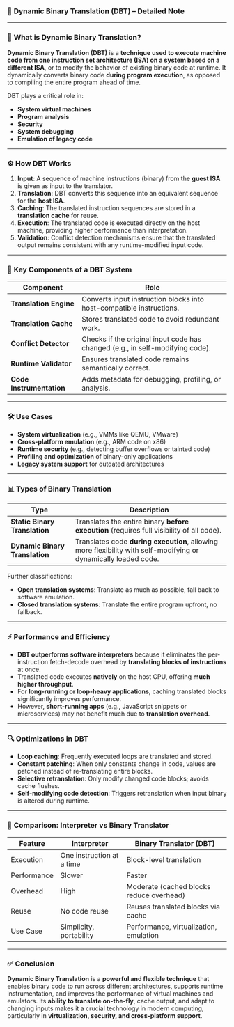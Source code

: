 ### 📘 **Dynamic Binary Translation (DBT) – Detailed Note**

---

### 🧠 **What is Dynamic Binary Translation?**

**Dynamic Binary Translation (DBT)** is a **technique used to execute machine code from one instruction set architecture (ISA) on a system based on a different ISA**, or to modify the behavior of existing binary code at runtime. It dynamically converts binary code **during program execution**, as opposed to compiling the entire program ahead of time.

DBT plays a critical role in:

* **System virtual machines**
* **Program analysis**
* **Security**
* **System debugging**
* **Emulation of legacy code**

---

### ⚙️ **How DBT Works**

1. **Input**: A sequence of machine instructions (binary) from the **guest ISA** is given as input to the translator.
2. **Translation**: DBT converts this sequence into an equivalent sequence for the **host ISA**.
3. **Caching**: The translated instruction sequences are stored in a **translation cache** for reuse.
4. **Execution**: The translated code is executed directly on the host machine, providing higher performance than interpretation.
5. **Validation**: Conflict detection mechanisms ensure that the translated output remains consistent with any runtime-modified input code.

---

### 🧩 **Key Components of a DBT System**

| Component                | Role                                                                          |
| ------------------------ | ----------------------------------------------------------------------------- |
| **Translation Engine**   | Converts input instruction blocks into host-compatible instructions.          |
| **Translation Cache**    | Stores translated code to avoid redundant work.                               |
| **Conflict Detector**    | Checks if the original input code has changed (e.g., in self-modifying code). |
| **Runtime Validator**    | Ensures translated code remains semantically correct.                         |
| **Code Instrumentation** | Adds metadata for debugging, profiling, or analysis.                          |

---

### 🛠️ **Use Cases**

* **System virtualization** (e.g., VMMs like QEMU, VMware)
* **Cross-platform emulation** (e.g., ARM code on x86)
* **Runtime security** (e.g., detecting buffer overflows or tainted code)
* **Profiling and optimization** of binary-only applications
* **Legacy system support** for outdated architectures

---

### 📊 **Types of Binary Translation**

| Type                           | Description                                                                                                     |
| ------------------------------ | --------------------------------------------------------------------------------------------------------------- |
| **Static Binary Translation**  | Translates the entire binary **before execution** (requires full visibility of all code).                       |
| **Dynamic Binary Translation** | Translates code **during execution**, allowing more flexibility with self-modifying or dynamically loaded code. |

Further classifications:

* **Open translation systems**: Translate as much as possible, fall back to software emulation.
* **Closed translation systems**: Translate the entire program upfront, no fallback.

---

### ⚡ **Performance and Efficiency**

* **DBT outperforms software interpreters** because it eliminates the per-instruction fetch-decode overhead by **translating blocks of instructions** at once.
* Translated code executes **natively** on the host CPU, offering **much higher throughput**.
* For **long-running or loop-heavy applications**, caching translated blocks significantly improves performance.
* However, **short-running apps** (e.g., JavaScript snippets or microservices) may not benefit much due to **translation overhead**.

---

### 🔍 **Optimizations in DBT**

* **Loop caching**: Frequently executed loops are translated and stored.
* **Constant patching**: When only constants change in code, values are patched instead of re-translating entire blocks.
* **Selective retranslation**: Only modify changed code blocks; avoids cache flushes.
* **Self-modifying code detection**: Triggers retranslation when input binary is altered during runtime.

---

### 🔁 **Comparison: Interpreter vs Binary Translator**

| Feature     | Interpreter               | Binary Translator (DBT)                  |
| ----------- | ------------------------- | ---------------------------------------- |
| Execution   | One instruction at a time | Block-level translation                  |
| Performance | Slower                    | Faster                                   |
| Overhead    | High                      | Moderate (cached blocks reduce overhead) |
| Reuse       | No code reuse             | Reuses translated blocks via cache       |
| Use Case    | Simplicity, portability   | Performance, virtualization, emulation   |

---

### ✅ **Conclusion**

**Dynamic Binary Translation** is a **powerful and flexible technique** that enables binary code to run across different architectures, supports runtime instrumentation, and improves the performance of virtual machines and emulators. Its **ability to translate on-the-fly**, cache output, and adapt to changing inputs makes it a crucial technology in modern computing, particularly in **virtualization, security, and cross-platform support**.


